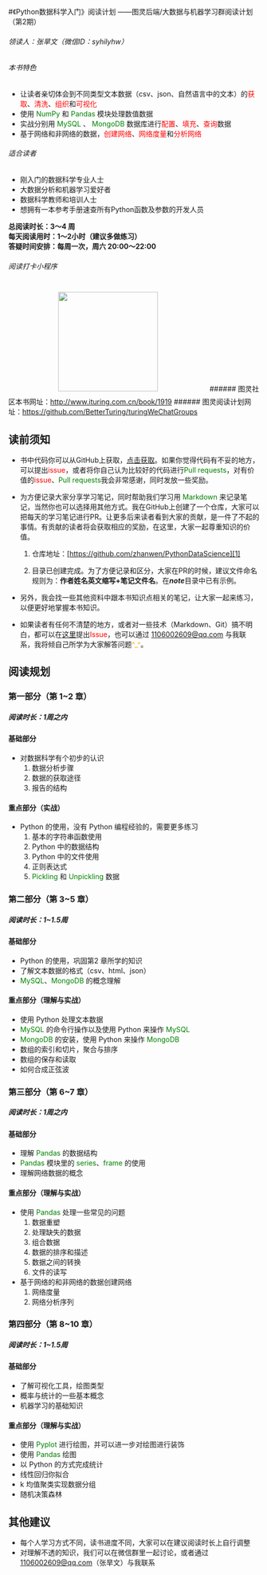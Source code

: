 

#《Python数据科学入门》阅读计划
——图灵后端/大数据与机器学习群阅读计划（第2期）

<div style="margin-top:15px"></div>
 
###### 领读人：张旱文（微信ID：syhilyhw）

###### 本书特色  
- 让读者亲切体会到不同类型文本数据（csv、json、自然语言中的文本）的<font color='red'>获取</font>、<font color='red'>清洗</font>、<font color='red'>组织</font>和<font color='red'>可视化</font>
 - 使用 <font color='green'>NumPy</font> 和 <font color='green'>Pandas</font> 模块处理数值数据
 - 实战分别用 <font color='green'>MySQL</font> 、 <font color='green'>MongoDB</font> 数据库进行<font color='red'>配置</font>、<font color='red'>填充</font>、<font color='red'>查询</font>数据
 - 基于网络和非网络的数据，<font color='red'>创建网络</font>、<font color='red'>网络度量</font>和<font color='red'>分析网络</font>

###### 适合读者  

- 刚入门的数据科学专业人士
- 大数据分析和机器学习爱好者
- 数据科学教师和培训人士
- 想拥有一本参考手册速查所有Python函数及参数的开发人员

**总阅读时长：3～4 周**  
**每天阅读用时：1～2小时（建议多做练习）**  
**答疑时间安排：每周一次，周六 20:00～22:00**

###### 阅读打卡小程序

<img src="http://file.ituring.com.cn/Original/17119fc2b5bf12bc3a03" Width="200" style = "margin: 10px 100px"/>
###### 图灵社区本书网址：<a href="http://www.ituring.com.cn/book/1919">http://www.ituring.com.cn/book/1919</a>
###### 图灵阅读计划网址：<a href="https://github.com/BetterTuring/turingWeChatGroups">https://github.com/BetterTuring/turingWeChatGroups</a>

<div style="margin-top:25px"></div>

## 读前须知

<div style="margin-top:15px"></div>

 - 书中代码你可以从GitHub上获取，<a href="https://github.com/zhanwen/PythonDataScience">点击获取</a>。如果你觉得代码有不妥的地方，可以提出<font color='red'>issue</font>，或者将你自己认为比较好的代码进行<font color='green'>Pull requests</font>，对有价值的<font color='red'>issue</font>、<font color='green'>Pull requests</font>我会非常感谢，同时发放一些奖励。
   
 - 为方便记录大家分享学习笔记，同时帮助我们学习用 <font color='green'>Markdown</font> 来记录笔记，当然你也可以选择用其他方式。我在GitHub上创建了一个仓库，大家可以把每天的学习笔记进行PR。让更多后来读者看到大家的贡献，是一件了不起的事情。有贡献的读者将会获取相应的奖励，在这里，大家一起尊重知识的价值。  
 
   1. 仓库地址：[https://github.com/zhanwen/PythonDataScience][1]  
   
   2. 目录已创建完成。为了方便记录和区分，大家在PR的时候，建议文件命名规则为：**作者姓名英文缩写+笔记文件名**。在***note***目录中已有示例。       

- 另外，我会找一些其他资料中跟本书知识点相关的笔记，让大家一起来练习，以便更好地掌握本书知识。
- 如果读者有任何不清楚的地方，或者对一些技术（Markdown、Git）搞不明白，都可以在<a href="https://github.com/zhanwen/PythonDataScience">这里</a>提出<font color='red'>Issue</font>，也可以通过 1106002609@qq.com 与我联系，我将倾自己所学为大家解答问题<font color='orange'>^_^</font>。

<div style="margin-top:25px"></div>

## 阅读规划

<div style="margin-top:15px"></div>

### 第一部分（第 1~2 章）

<div style="margin-top:10px"></div>

##### 阅读时长：1周之内    

#### 基础部分   


* 对数据科学有个初步的认识  
	1. 数据分析步骤
	2. 数据的获取途径
	3. 报告的结构

#### 重点部分（实战） 

* Python 的使用，没有 Python 编程经验的，需要更多练习  
	1. 基本的字符串函数使用
	2. Python 中的数据结构
	3. Python 中的文件使用
	4. 正则表达式
	5. <font color='green'>Pickling</font> 和 <font color='green'>Unpickling</font> 数据

<div style="margin-top:20px"></div>

### 第二部分（第 3~5 章）

<div style="margin-top:10px"></div>

##### 阅读时长：1~1.5周    

#### 基础部分   

* Python 的使用，巩固第2 章所学的知识
* 了解文本数据的格式（csv、html、json）
* <font color='green'>MySQL</font>、<font color='green'>MongoDB</font> 的概念理解  
  
#### 重点部分（理解与实战）    

* 使用 Python 处理文本数据
* <font color='green'>MySQL</font> 的命令行操作以及使用 Python 来操作 <font color='green'>MySQL</font>
* <font color='green'>MongoDB</font> 的安装，使用 Python 来操作<font color='green'> MongoDB</font> 
* 数组的索引和切片，聚合与排序
* 数组的保存和读取
* 如何合成正弦波

<div style="margin-top:20px"></div>

### 第三部分（第 6~7 章）

<div style="margin-top:10px"></div>

##### 阅读时长：1周之内    

#### 基础部分   

* 理解 <font color='green'>Pandas</font> 的数据结构
* <font color='green'>Pandas</font> 模块里的 <font color='green'>series</font>、<font color='green'>frame</font> 的使用  
* 理解网络数据的概念

#### 重点部分（理解与实战）    

* 使用 <font color='green'>Pandas</font> 处理一些常见的问题
	1. 数据重塑
	2. 处理缺失的数据
	3. 组合数据
	4. 数据的排序和描述
	5. 数据之间的转换
	6. 文件的读写
* 基于网络的和非网络的数据创建网络  
	1. 网络度量
	2. 网络分析序列
<div style="margin-top:20px"></div>

### 第四部分（第 8~10 章）

<div style="margin-top:10px"></div>

##### 阅读时长：1~1.5周    

#### 基础部分   

* 了解可视化工具，绘图类型
*  概率与统计的一些基本概念
*  机器学习的基础知识
  
#### 重点部分（理解与实战）    

* 使用 <font color='green'>Pyplot</font> 进行绘图，并可以进一步对绘图进行装饰
* 使用 <font color='green'>Pandas</font> 绘图
* 以 Python 的方式完成统计
* 线性回归你拟合
* k 均值聚类实现数据分组
* 随机决策森林

<div style="margin-top:20px"></div>

## 其他建议    

 - 每个人学习方式不同，读书进度不同，大家可以在建议阅读时长上自行调整
 - 对理解不透的知识，我们可以在微信群里一起讨论，或者通过<a href="https://mail.qq.com">1106002609@qq.com</a>（张旱文）与我联系
  


  [1]: https://github.com/zhanwen/PythonDataScience
